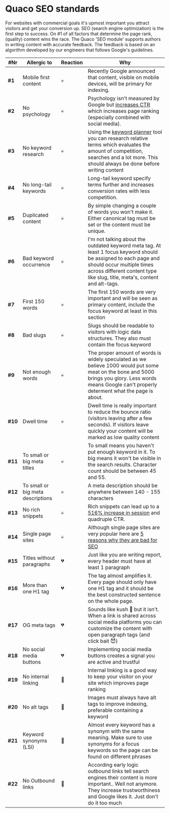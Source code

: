 # Quaco SEO standards
  
For websites with commercial goals it's upmost important you attract visitors and get your conversion up. SEO (search engine optimization) is the first step to success. On #1 of all factors that determine the page rank, (quality) content wins the race. The Quaco 'SEO module' supports authors in writing content with accurate feedback. The feedback is based on an algorithm developed by our engineers that follows Google's guidelines.

| #Nr | Allergic to | Reaction| Why |
|--|--|--|--|
| **#1**| Mobile first content | :skull: | Recently Google announced that content, visible on mobile devices, will be primary for indexing.
| **#2**| No psychology  | :skull: | Psychology isn't measured by Google but  [increases CTR](%5Bhttps://buzzsumo.com/blog/most-shared-headlines-study/%5D%28https://buzzsumo.com/blog/most-shared-headlines-study/%29) which increases page ranking (especially combined with social media). 
| **#3**| No keyword research | :skull: | Using the [keyword planner](https://ads.google.com/intl/nl_nl/home/tools/keyword-planner/) tool you can research relative terms which evaluates the amount of competition, searches and a lot more. This should always be done before writing content | 
| **#4**| No long-tail keywords| :skull: | Long-tail keyword specify terms further and increases conversion rates with less competition.  
| **#5**| Duplicated content | :skull: | By simple changing a couple of words you won't make it. Either canonical tag must be set or the content must be unique. 
| **#6**| Bad keyword occurrence| :skull: | I'm not talking about the outdated keyword meta tag. At least 1 focus keyword should be assigned to each page and should occur multiple times across different content type like slug, title, meta's, content and alt-tags.
| **#7**| First 150 words | :skull: | The first 150 words are very important and will be seen as primary content, include the focus keyword at least in this section
| **#8**| Bad slugs | :skull: | Slugs should be readable to visitors with logic data structures. They also must contain the focus keyword  
| **#9**| Not enough words | :skull: | The proper amount of words is widely speculated as we believe 1000 would put some meat on the bone and 5000 brings you glory. Less words means Google can't properly determent what the page is about.
| **#10**| Dwell time | :skull: | Dwell time is really important to reduce the bounce ratio (visitors leaving after a few seconds). If visitors leave quickly your content will be marked as low quality content
| **#11**| To small or big meta titles| :skull: | To small means you haven't put enough keyword in it. To big means it won't be visible in the search results. Character count should be between 45 and 55. 
| **#12**| To small or big meta descriptions | :skull: | A meta description should be anywhere between 140 - 155 characters
| **#13** | No rich snippets | :skull: | Rich snippets can lead up to a [516% increase in session](https://searchengineland.com/seo-featured-snippets-leads-big-gains-236212) and quadruple CTR.
| **#14**| Single page sites | :skull: | Although single page sites are very popular here are [5 reasons why they are bad for SEO](https://seo-hacker.com/single-page-websites-bad-seo/)
| **#15**| Titles without paragraphs | :broken_heart: | Just like you are writing report, every header must have at least 1 paragraph
| **#16**| More than one H1 tag | :broken_heart: | The tag almost amplifies it. Every page should only have one H1 tag and it should be the best constructed sentence on the whole page.
| **#17**| OG meta tags| :broken_heart: | Sounds like kush :herb: but it isn't. When a link is shared across social media platforms you can customize the content with open paragraph tags (and click bait :smiling_imp:) 
| **#18**| No social media buttons | :broken_heart: | Implementing social media buttons creates a signal you are active and trustful
| **#19**| No internal linking | :lemon: | Internal linking is a good way to keep your visitor on your site which improves page ranking
| **#20**| No alt tags | :lemon: | Images must always have alt tags to improve indexing, preferable containing a keyword
| **#21**| Keyword synonyms (LSI) | :lemon: | Almost every keyword has a synonym with the same meaning. Make sure to use synonyms for a focus keywords so the page can be found on different phrases
| **#22**| No Outbound links | :lemon: | According early logic outbound links tell search engines their content is more important.. Well not anymore. They increase trustworthiness and Google likes it. Just don't do it too much 

